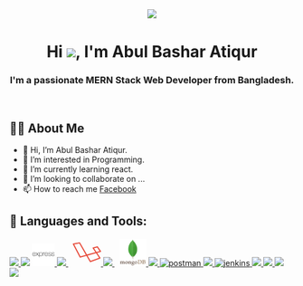<div align="center"><img width="50%" height="auto" src="https://img.icons8.com/external-kiranshastry-lineal-color-kiranshastry/256/000000/external-developer-coding-kiranshastry-lineal-color-kiranshastry.png"/></div>
<h1 align="center">Hi <img src="https://raw.githubusercontent.com/MartinHeinz/MartinHeinz/master/wave.gif" width="30px">, I'm Abul Bashar Atiqur</h1>
<h3 align="center">I'm a passionate MERN Stack Web  Developer from Bangladesh.</h3>
<br />

## 🙋‍♂️ About Me
- 👋 Hi, I’m Abul Bashar Atiqur.
- 👀 I’m interested in Programming.
- 🌱 I’m currently learning react.
- 💞️ I’m looking to collaborate on ...
- 📫 How to reach me [Facebook](https://www.facebook.com/md.atiqur.927/)

<!---
ab-atiq/ab-atiq is a ✨ special ✨ repository because its `README.md` (this file) appears on your GitHub profile.
You can click the Preview link to take a look at your changes.
--->


## 🚀 Languages and Tools:

<p align="left"> 
    <a href="https://developer.mozilla.org/en-US/docs/Web/JavaScript" target="_blank"> <img src="https://img.icons8.com/color/48/000000/javascript.png"/> </a> 
    <a href="https://reactjs.org/" target="_blank"> <img src="https://img.icons8.com/color/48/000000/react-native.png"/></a> 
    <a href="https://expressjs.com" target="_blank"> <img src="https://raw.githubusercontent.com/devicons/devicon/master/icons/express/express-original-wordmark.svg" alt="express" width="40" height="40"/> </a>
    <a style="padding-right:8px;" href="https://nodejs.org" target="_blank"> <img src="https://img.icons8.com/color/48/000000/nodejs.png"/> </a> 
    <a href="https://nodejs.org" target="_blank"> <svg xmlns="http://www.w3.org/2000/svg" x="0px" y="0px"
width="50" height="50"
viewBox="0 0 172 172"
style=" fill:#000000;"><g fill="none" fill-rule="nonzero" stroke="none" stroke-width="1" stroke-linecap="butt" stroke-linejoin="miter" stroke-miterlimit="10" stroke-dasharray="" stroke-dashoffset="0" font-family="none" font-weight="none" font-size="none" text-anchor="none" style="mix-blend-mode: normal"><path d="M0,172v-172h172v172z" fill="none"></path><g fill="#e74c3c"><path d="M41.0986,27.52c-0.14643,0.00636 -0.2923,0.02207 -0.43672,0.04703l-37.84,6.88672c-1.0759,0.19601 -1.99453,0.89187 -2.47457,1.8745c-0.48004,0.98262 -0.46431,2.13495 0.04238,3.1041l41.28,79.12c0.75219,1.43818 2.40717,2.15506 3.97078,1.72l37.14797,-10.32l20.86844,36.24094c0.83703,1.45672 2.60379,2.09582 4.17906,1.51172l58.50016,-21.62094c0.99229,-0.36687 1.7606,-1.16988 2.08332,-2.1774c0.32272,-1.00751 0.16395,-2.10748 -0.43051,-2.9826l-19.75984,-29.14594l21.2514,-5.90578c1.07243,-0.29698 1.93499,-1.09434 2.31517,-2.14018c0.38018,-1.04584 0.23103,-2.21097 -0.40033,-3.12732l-18.91328,-27.43266c-0.82404,-1.19259 -2.3072,-1.74072 -3.70875,-1.37062l-25.80672,6.79265c-1.07868,0.28362 -1.95294,1.07256 -2.34544,2.11656c-0.3925,1.044 -0.25454,2.21349 0.37012,3.1375l16.17875,23.865l-51.07594,14.18328l-41.83766,-72.65656c-0.64537,-1.12158 -1.8655,-1.78616 -3.15781,-1.72zM39.50625,34.76953l39.7414,69.02844l-32.76734,9.1039l-37.82656,-72.51547zM148.18875,59.06453l14.79469,21.47312l-18.81922,5.23391l-14.75437,-21.76203zM141.23485,93.71985l18.5975,27.43265l-51.66047,19.09469l-18.53703,-32.19625z"></path></g></g></svg> </a> 
    <a style="padding-right:8px;" href="https://www.mysql.com/" target="_blank"> <img src="https://img.icons8.com/fluent/50/000000/mysql-logo.png"/> </a>
    <a href="https://www.mongodb.com/" target="_blank"> <img src="https://raw.githubusercontent.com/devicons/devicon/master/icons/mongodb/mongodb-original-wordmark.svg" alt="mongodb" width="48" height="48"/> </a> 
    <a href="https://firebase.google.com/" target="_blank"> <img src="https://img.icons8.com/color/48/000000/firebase.png"/> </a> 
    <a href="https://postman.com" target="_blank"> <img src="https://www.vectorlogo.zone/logos/getpostman/getpostman-icon.svg" alt="postman" width="45" height="45"/> </a>   
    <a href="https://git-scm.com/" target="_blank"> <img src="https://img.icons8.com/color/48/000000/git.png"/> </a> 
    <a href="https://www.jenkins.io" target="_blank"> <img src="https://www.vectorlogo.zone/logos/jenkins/jenkins-icon.svg" alt="jenkins" width="48" height="48"/> </a> 
    <a href="https://redux.js.org" target="_blank"> <img src="https://img.icons8.com/color/48/000000/redux.png"/> </a>
    <a href="https://www.w3schools.com/css/" target="_blank"> <img src="https://img.icons8.com/color/48/000000/css3.png"/> </a> 
    <a href="https://getbootstrap.com" target="_blank"> <img src="https://img.icons8.com/color/48/000000/bootstrap.png"/> </a>  
    <a href="https://www.w3.org/html/" target="_blank"> <img src="https://img.icons8.com/color/48/000000/html-5.png"/> </a> 
    
</p>

<br/>
